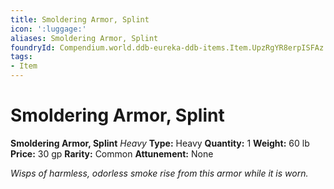 ```yaml
---
title: Smoldering Armor, Splint
icon: ':luggage:'
aliases: Smoldering Armor, Splint
foundryId: Compendium.world.ddb-eureka-ddb-items.Item.UpzRgYR8erpISFAz
tags:
- Item
---
```


# Smoldering Armor, Splint

**Smoldering Armor, Splint**
_Heavy_
**Type:** Heavy
**Quantity:** 1
**Weight:** 60 lb
**Price:** 30 gp
**Rarity:** Common
**Attunement:** None

*Wisps of harmless, odorless smoke rise from this armor while it is worn.*